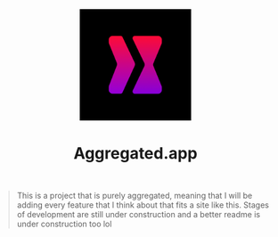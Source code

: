 <div align="center">
  <img src="https://raw.githubusercontent.com/NyllRE/Aggregated/master/Dark.png" width="200em" />
  <h1>Aggregated.app</h1>
  <br>
</div>


> This is a project that is purely aggregated, meaning that I will be adding every feature that I think about that fits a site like this. Stages of development are still under construction and a better readme is under construction too lol
